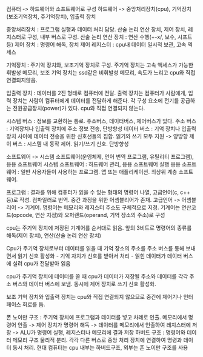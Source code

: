컴퓨터 -> 하드웨어와 소프트웨어로 구성
하드웨어 -> 중앙처리장치(cpu), 기억장치(보조기억장치, 주기억장치), 입출력 장치

중앙처리장치 : 프로그램 실행과 데이터 처리 담당. 산술 논리 연산 장치, 제어 장치, 레지스터로 구성, 내부 버스로 구성.
    산술 논리 연산 장치 : 연산 수행(+-x/, 보수, 시프트 등)
    제어 장치 : 명령어 해독, 장치 제어
    레지스터 : cpu내 데이터 일시적 보관, 고속 엑세스

기억장치 : 주기억 장치와, 보조기억 장치로 구성. 주기억 장치는 고속 액세스가 가능한 휘발성 메모리, 보조 기억 장치는 ssd같은 비휘발성 메모리, 속도가 느리고 cpu와 직접 연결되지않음.

입출력 장치 : 데이터를 2진 형태로 컴퓨터에 전달. 출력 장치는 컴퓨터가 사람에게, 입력 장치는 사람이 컴퓨터에게 데이터를 전달하게 해준다.
각 구성 요소에 전기를 공급하는 전원공급장치(power)가 있다. cpu와 직접 연결되지 않는다.

시스템 버스 : 정보를 교환하는 통로. 주소버스, 데이터버스, 제어버스가 있다.
    주소 버스 : 기억장치나 입출력 장치에 주소 정보 전송, 단방향성
    데이터 버스 : 기억 장치나 입출력 장치 사이에 데이터 전송을 위한 신호선들의 집합. 읽기와 쓰기 모두 지원 -> 양방향
    제이 버스 : 시스템 내 동작 제어. 읽기/쓰기 신호. 단방향성

소프트웨어 -> 시스템 소프트웨어(운영체제, 언어 번역 프로그램, 유틸리티 프로그램), 응용 소프트웨어
    시스템 소프트웨어 : 하드웨어 관리, 응용 소프트웨어 실행
    응용 소프트웨어 : 일반 사용자들이 사용하는 프로그램. 앱 또는 애플리케이션. 최상위 계층 소프트웨어.

프로그램 : 결과를 위해 컴퓨터가 읽을 수 있는 형태의 명령어 나열, 고급언어(c, c++ 등)로 작성. 컴파일러로 번역. 중간 과정을 위한 어셈블리어가 존재. 고급언어 -> 어셈블리어 -> 기계어.
명령어는 메모리와 레지스터 주소도 구체적으로 지정. 기계어는 연산코드(opcode, 연산 지정)와 오퍼랜드(operand, 기억 장소의 주소)로 구성

cpu는 주기억 장치에 저장된 기계어를 순서대로 읽음. 앞의 3비트로 명령어의 종류를 해독(제어 장치), 연산(산술 논리 연산 장치)


Cpu가 주기억 장치로부터 데이터를 읽을 때
기억 장소의 주소를 주소 버스를 통해 보내면서 읽기 신호 활성화 - 기억 자치가 신호를 받아서 처리 - 읽힌 데이터가 데이터 버스에 실려 cpu가 전달받아 읽음

cpu가 주기억 장치에 데이터를 쓸 때
cpu가 데이터가 저장될 주소와 데이터를 각각 주소 버스와 데이터 버스에 보냄. 동시에 제어 장치로 쓰기 신호 활성화.

보조 기억 장치와 입출력 장치는 cpu와 직접 연결되지 않으므로 중간에 제어기나 인터페이스 회로를 둠.

폰 노이만 구조 : 주기억 장치에 프로그램과 데이터를 넣고 차례로 인출.
메모리에서 명령어 인출 -> 제어 장치가 명령어 해독 -> 데이터를 메모리에서 인출하여 레지스터에 저장 -> ALU가 명령어 실행, 레지스터나 메모리에 결과 저장
하버드 구조 : 명령어와 데이터 메모리 구조 물리적 분리. 각각 다른 버스로 중앙 처리 장치에 연결하여 명령과 데이터 동시 처리.
현대 컴퓨터는 cpu 내부는 하버드구조, 외부는 폰 노이만 구조를 사용